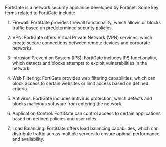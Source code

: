 FortiGate is a network security appliance developed by Fortinet. Some key terms related to FortiGate include:

1. Firewall: FortiGate provides firewall functionality, which allows or blocks traffic based on predetermined security policies.

2. VPN: FortiGate offers Virtual Private Network (VPN) services, which create secure connections between remote devices and corporate networks.

3. Intrusion Prevention System (IPS): FortiGate includes IPS functionality, which detects and blocks attempts to exploit vulnerabilities in the network.

4. Web Filtering: FortiGate provides web filtering capabilities, which can block access to certain websites or limit access based on defined criteria.

5. Antivirus: FortiGate includes antivirus protection, which detects and blocks malicious software from entering the network.

6. Application Control: FortiGate can control access to certain applications based on defined policies and user roles.

7. Load Balancing: FortiGate offers load balancing capabilities, which can distribute traffic across multiple servers to ensure optimal performance and availability.
